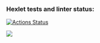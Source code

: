### Hexlet tests and linter status:
[![Actions Status](https://github.com/Kaun/python-project-lvl1/workflows/hexlet-check/badge.svg)](https://github.com/Kaun/python-project-lvl1/actions)

<!-- https://dev.to/robdwaller/how-to-add-a-github-actions-badge-to-your-project-11ci -->
<a href="https://codeclimate.com/github/Kaun/python-project-lvl1"><img src="https://api.codeclimate.com/v1/badges/a99a88d28ad37a79dbf6/maintainability" /></a>
